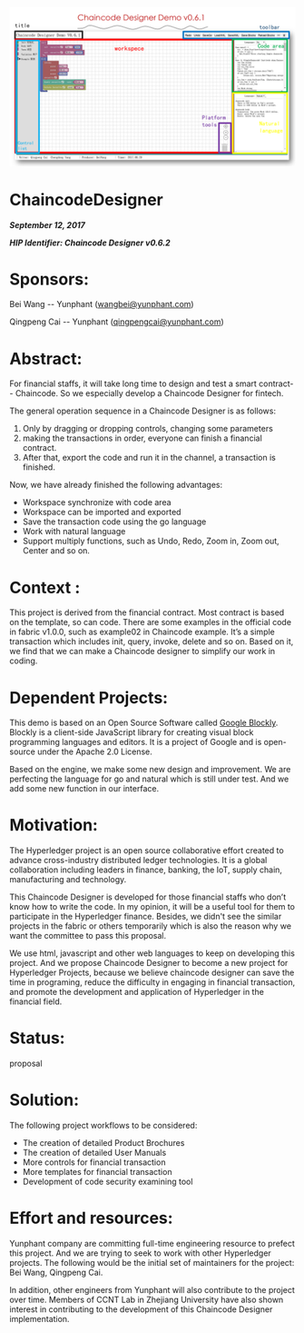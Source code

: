 ![image](https://raw.githubusercontent.com/MirrorCai/mirror/master/blockly/img/chaincode_designer_demo.png)

# ChaincodeDesigner

***September 12, 2017***

***HIP Identifier: Chaincode Designer v0.6.2***

# Sponsors: 

Bei Wang -- Yunphant (wangbei@yunphant.com)

Qingpeng Cai -- Yunphant (qingpengcai@yunphant.com)

# Abstract:

For financial staffs, it will take long time to design and test a smart contract-- Chaincode. So we especially develop a Chaincode Designer for fintech. 

The general operation sequence in a Chaincode Designer is as follows:

1. Only by dragging or dropping controls, changing some parameters
2. making the transactions in order, everyone can finish a financial contract.
3. After that, export the code and run it in the channel, a transaction is finished.

Now, we have already finished the following advantages:

 - Workspace synchronize with code area
 - Workspace can be imported and exported
 - Save the transaction code using the go language
 - Work with natural language
 - Support multiply functions, such as Undo, Redo, Zoom in, Zoom out, Center and so on.


# Context :

This project is derived from the financial contract. Most contract is based on the template, so can code. There are some examples in the official code in fabric v1.0.0, such as example02 in Chaincode example. It’s a simple transaction which includes init, query, invoke, delete and so on. Based on it, we find that we can make a Chaincode designer to simplify our work in coding.


# Dependent Projects:

This demo is based on an Open Source Software called [Google Blockly](https://developers.google.com/blockly). Blockly is a client-side JavaScript library for creating visual block programming languages and editors. It is a project of Google and is open-source under the Apache 2.0 License.

Based on the engine, we make some new design and improvement. We are perfecting the language for go and natural which is still under test. And we add some new function in our interface.

# Motivation:

The Hyperledger project is an open source collaborative effort created to advance cross-industry distributed ledger technologies. It is a global collaboration including leaders in finance, banking, the IoT, supply chain, manufacturing and technology.

This Chaincode Designer is developed for those financial staffs who don’t know how to write the code. In my opinion, it will be a useful tool for them to participate in the Hyperledger finance. Besides, we didn't see the similar projects in the fabric or others temporarily which is also the reason why we want the committee to pass this proposal.

We use html, javascript and other web languages to keep on developing this project. And we propose Chaincode Designer to become a new project for Hyperledger Projects, because we believe chaincode designer can save the time in programing, reduce the difficulty in engaging in financial transaction, and promote the development and application of Hyperledger in the financial field.

# Status:
    
proposal

# Solution:

The following project workflows to be considered:

 - The creation of detailed Product Brochures
 - The creation of detailed User Manuals
 - More controls for financial transaction
 - More templates for financial transaction
 - Development of code security examining tool

# Effort and resources:

Yunphant company are committing full-time engineering resource to prefect this project. And we are trying to seek to work with other Hyperledger projects. The following would be the initial set of maintainers for the project: Bei Wang, Qingpeng Cai.

In addition, other engineers from Yunphant will also contribute to the project over time. Members of CCNT Lab in Zhejiang University have also shown interest in contributing to the development of this Chaincode Designer implementation.


